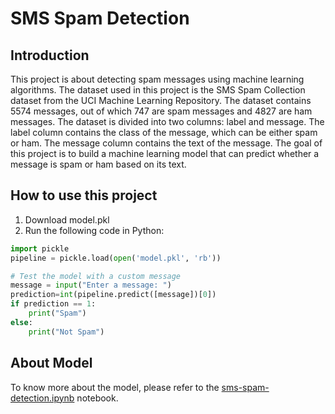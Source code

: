 # SMS Spam Detection
## Introduction
This project is about detecting spam messages using machine learning algorithms. The dataset used in this project is the SMS Spam Collection dataset from the UCI Machine Learning Repository. The dataset contains 5574 messages, out of which 747 are spam messages and 4827 are ham messages. The dataset is divided into two columns: label and message. The label column contains the class of the message, which can be either spam or ham. The message column contains the text of the message. The goal of this project is to build a machine learning model that can predict whether a message is spam or ham based on its text.

## How to use this project
1. Download model.pkl
2. Run the following code in Python:
```python
import pickle
pipeline = pickle.load(open('model.pkl', 'rb'))

# Test the model with a custom message
message = input("Enter a message: ")
prediction=int(pipeline.predict([message])[0])
if prediction == 1:
    print("Spam")
else:
    print("Not Spam")
```

## About Model

To know more about the model, please refer to the [sms-spam-detection.ipynb](sms-spam-detection.ipynb) notebook.
